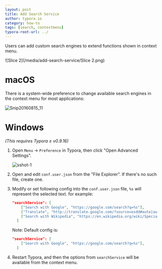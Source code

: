 ```yaml
---
layout: post
title: Add Search Service
author: typora.io
category: how-to
tags: [search, contextmenu]
typora-root-url: ../
---
```


Users can add custom search engines to extend functions shown in context menu.

![Slice 2](/media/add-search-service/Slice 2.png)

# macOS

There is a system-wide preference to change available search engines in the context menu for most applications:

![Snip20160815_11](/media/add-search-service/Snip20160815_11.png)

# Windows

*(This requires Typora ≥ v0.9.16)*

1. Open `Menu`  →  `Preference` in Typora, then click "Open Advanced Settings".

   ![sshot-1](/media/custom-key-binding/sshot-1.png)

2. Open and edit `conf.user.json` from the "File Explorer". If there's no such file, create one.

3. Modify or set following config into the `conf.user.json` file, `%s` will represent the selected text. for example:

   ```json
   "searchService": [
       ["Search with Google", "https://google.com/search?q=%s"],
       ["Translate", "http://translate.google.com/?source=osdd#auto|auto|%s"]
       ["Search with Wikipedia", "https://en.wikipedia.org/wiki/Special:Search/%s"]
     ]
   ```

   Note: Default config is:

   ```json
   "searchService": [
       ["Search with Google", "https://google.com/search?q=%s"],
     ]
   ```

4. Restart Typora, and then the options from `searchService` will be available from the context menu.
